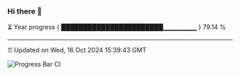 ### Hi there 👋

⏳ Year progress { ███████████████████████▁▁▁▁▁▁▁ } 79.14 %

---

⏰ Updated on Wed, 16 Oct 2024 15:39:43 GMT

![Progress Bar CI](https://github.com/IshwaranRudhara/GIT-ACTION/workflows/Progress%20Bar%20CI/badge.svg)
